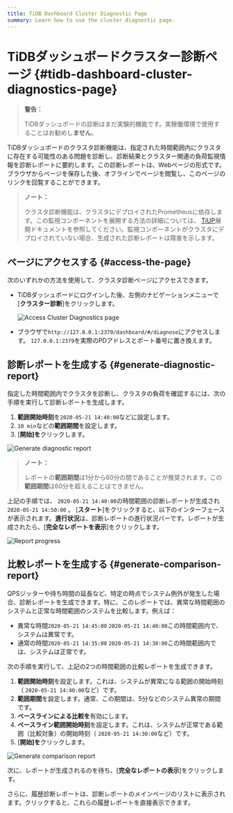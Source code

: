 ```yaml
---
title: TiDB Dashboard Cluster Diagnostic Page
summary: Learn how to use the cluster diagnostic page.
---
```


# TiDBダッシュボードクラスター診断ページ {#tidb-dashboard-cluster-diagnostics-page}

> **警告：**
>
> TiDBダッシュボードの診断はまだ実験的機能です。実稼働環境で使用することはお勧めし**ません**。

TiDBダッシュボードのクラスタ診断機能は、指定された時間範囲内にクラスタに存在する可能性のある問題を診断し、診断結果とクラスター関連の負荷監視情報を診断レポートに要約します。この診断レポートは、Webページの形式です。ブラウザからページを保存した後、オフラインでページを閲覧し、このページのリンクを回覧することができます。

> **ノート：**
>
> クラスタ診断機能は、クラスタにデプロイされたPrometheusに依存します。この監視コンポーネントを展開する方法の詳細については、 [TiUP](/tiup/tiup-overview.md)展開ドキュメントを参照してください。監視コンポーネントがクラスタにデプロイされていない場合、生成された診断レポートは障害を示します。

## ページにアクセスする {#access-the-page}

次のいずれかの方法を使用して、クラスタ診断ページにアクセスできます。

-   TiDBダッシュボードにログインした後、左側のナビゲーションメニューで[**クラスター診断**]をクリックします。

    ![Access Cluster Diagnostics page](https://download.pingcap.com/images/docs/dashboard/dashboard-diagnostics-access.png)

-   ブラウザで`http://127.0.0.1:2379/dashboard/#/diagnose`にアクセスします。 `127.0.0.1:2379`を実際のPDアドレスとポート番号に置き換えます。

## 診断レポートを生成する {#generate-diagnostic-report}

指定した時間範囲内でクラスタを診断し、クラスタの負荷を確認するには、次の手順を実行して診断レポートを生成します。

1.  **範囲開始時刻**を`2020-05-21 14:40:00`などに設定します。
2.  `10 min`などの**範囲期間**を設定します。
3.  [**開始]を**クリックします。

![Generate diagnostic report](https://download.pingcap.com/images/docs/dashboard/dashboard-diagnostics-gen-report.png)

> **ノート：**
>
> レポートの**範囲期間**は1分から60分の間であることが推奨されます。この<strong>範囲期間</strong>は60分を超えることはできません。

上記の手順では、 `2020-05-21 14:40:00`の時間範囲の診断レポートが生成され`2020-05-21 14:50:00` 。 [**スタート**]をクリックすると、以下のインターフェースが表示されます。<strong>進行状況</strong>は、診断レポートの進行状況バーです。レポートが生成されたら、[<strong>完全なレポートを表示</strong>]をクリックします。

![Report progress](https://download.pingcap.com/images/docs/dashboard/dashboard-diagnostics-gen-process.png)

## 比較レポートを生成する {#generate-comparison-report}

QPSジッターや待ち時間の延長など、特定の時点でシステム例外が発生した場合、診断レポートを生成できます。特に、このレポートでは、異常な時間範囲のシステムと正常な時間範囲のシステムを比較します。例えば：

-   異常な時間`2020-05-21 14:45:00` `2020-05-21 14:40:00`この時間範囲内で、システムは異常です。
-   通常の時間`2020-05-21 14:35:00` `2020-05-21 14:30:00`この時間範囲内では、システムは正常です。

次の手順を実行して、上記の2つの時間範囲の比較レポートを生成できます。

1.  **範囲開始時刻**を設定します。これは、システムが異常になる範囲の開始時刻（ `2020-05-21 14:40:00`など）です。
2.  **範囲期間**を設定します。通常、この期間は、5分などのシステム異常の期間です。
3.  **ベースラインによる比較を**有効にします。
4.  **ベースライン範囲開始時刻**を設定します。これは、システムが正常である範囲（比較対象）の開始時刻（ `2020-05-21 14:30:00`など）です。
5.  [**開始]を**クリックします。

![Generate comparison report](https://download.pingcap.com/images/docs/dashboard/dashboard-diagnostics-gen-compare-report.png)

次に、レポートが生成されるのを待ち、[**完全なレポートの表示**]をクリックします。

さらに、履歴診断レポートは、診断レポートのメインページのリストに表示されます。クリックすると、これらの履歴レポートを直接表示できます。
